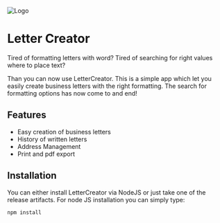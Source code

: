 ![Logo](https://github.com/Samuel3/LetterCreator/tree/master/src/Logo.png)
# Letter Creator
Tired of formatting letters with word? Tired of searching for right values where to place text?

Than you can now use LetterCreator. This is a simple app which let you easily create business letters with the right formatting. The search for formatting options has now come to and end!
## Features
* Easy creation of business letters
* History of written letters
* Address Management
* Print and pdf export

## Installation
You can either install LetterCreator via NodeJS or just take one of the release artifacts. For node JS installation you can simply type:
```
npm install
```
